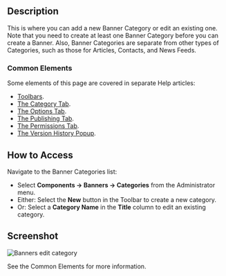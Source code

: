 <!-- Filename: Help4.x:Banners:_New_or_Edit_Category / Display title: Banners: Edit Category -->

## Description

This is where you can add a new Banner Category or edit an existing one.
Note that you need to create at least one Banner Category before you can
create a Banner. Also, Banner Categories are separate from other types
of Categories, such as those for Articles, Contacts, and News Feeds.

### Common Elements

Some elements of this page are covered in separate Help articles:

* [Toolbars](jdocmanual?article=help/common-elements/toolbars).
* [The Category Tab](jdocmanual?article=help/common-elements/edit-category).
* [The Options Tab](jdocmanual?article=help/common-elements/edit-category-options).
* [The Publishing Tab](jdocmanual?article=help/common-elements/edit-publishing).
* [The Permissions Tab](jdocmanual?article=help/common-elements/edit-permissions).
* [The Version History Popup](jdocmanual?article=help/common-elements/edit-version-history).

## How to Access

Navigate to the Banner Categories list:

- Select **Components → Banners → Categories** from the Administrator menu.
- Either: Select the **New** button in the Toolbar to create a new category.
- Or: Select a **Category Name** in the **Title** column to edit an existing category.

## Screenshot

![Banners edit category](../../../en/images/banners/banners-edit-category-category-tab.png)

See the Common Elements for more information.